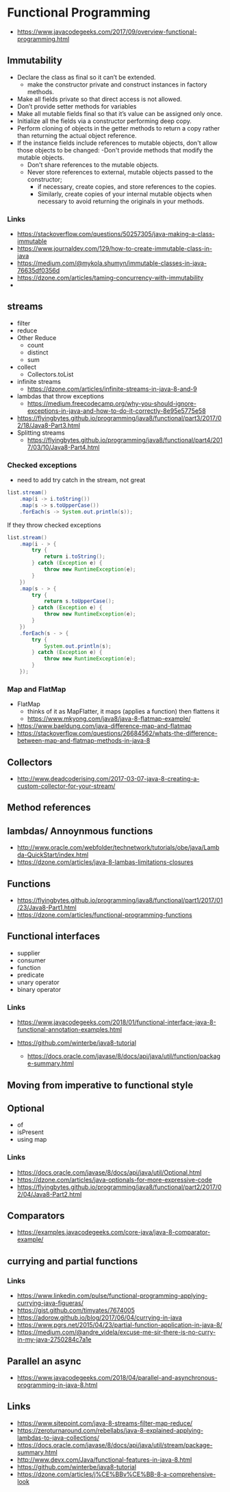 # Functional Programming

- https://www.javacodegeeks.com/2017/09/overview-functional-programming.html

## Immutability

- Declare the class as final so it can’t be extended.
  - make the constructor private and construct instances in factory methods.
- Make all fields private so that direct access is not allowed.
- Don’t provide setter methods for variables
- Make all mutable fields final so that it’s value can be assigned only once.
- Initialize all the fields via a constructor performing deep copy.
- Perform cloning of objects in the getter methods to return a copy rather than returning the actual object reference.
- If the instance fields include references to mutable objects, don't allow those objects to be changed:
  -Don't provide methods that modify the mutable objects.
  - Don't share references to the mutable objects.
  - Never store references to external, mutable objects passed to the constructor;
    - if necessary, create copies, and store references to the copies.
    - Similarly, create copies of your internal mutable objects when necessary to avoid returning the originals in your methods.

### Links
- https://stackoverflow.com/questions/50257305/java-making-a-class-immutable
- https://www.journaldev.com/129/how-to-create-immutable-class-in-java
- https://medium.com/@mykola.shumyn/immutable-classes-in-java-76635df0356d
- https://dzone.com/articles/taming-concurrency-with-immutability
-

## streams

  - filter
  - reduce
  - Other Reduce
    - count
    - distinct
    - sum
  - collect
    - Collectors.toList
  - infinite streams
    - https://dzone.com/articles/infinite-streams-in-java-8-and-9
  - lambdas that throw exceptions
    - https://medium.freecodecamp.org/why-you-should-ignore-exceptions-in-java-and-how-to-do-it-correctly-8e95e5775e58
  - https://flyingbytes.github.io/programming/java8/functional/part3/2017/02/18/Java8-Part3.html
  - Splitting streams
    - https://flyingbytes.github.io/programming/java8/functional/part4/2017/03/10/Java8-Part4.html


### Checked exceptions

- need to add try catch in the stream, not great

```java
list.stream()
    .map(i -> i.toString())
    .map(s -> s.toUpperCase())
    .forEach(s -> System.out.println(s));
```

If they throw checked exceptions

```java
list.stream()
    .map(i - > {
        try {
            return i.toString();
        } catch (Exception e) {
            throw new RuntimeException(e);
        }
    })
    .map(s - > {
        try {
            return s.toUpperCase();
        } catch (Exception e) {
            throw new RuntimeException(e);
        }
    })
    .forEach(s - > {
        try {
            System.out.println(s);
        } catch (Exception e) {
            throw new RuntimeException(e);
        }
    });
```


### Map and FlatMap

- FlatMap
  - thinks of it as MapFlatter, it maps (applies a function) then flattens it
  - https://www.mkyong.com/java8/java-8-flatmap-example/
- https://www.baeldung.com/java-difference-map-and-flatmap
- https://stackoverflow.com/questions/26684562/whats-the-difference-between-map-and-flatmap-methods-in-java-8

## Collectors

- http://www.deadcoderising.com/2017-03-07-java-8-creating-a-custom-collector-for-your-stream/

## Method references

## lambdas/ Annoynmous functions

  - http://www.oracle.com/webfolder/technetwork/tutorials/obe/java/Lambda-QuickStart/index.html
  - https://dzone.com/articles/java-8-lambas-limitations-closures

## Functions

- https://flyingbytes.github.io/programming/java8/functional/part1/2017/01/23/Java8-Part1.html
- https://dzone.com/articles/functional-programming-functions


## Functional interfaces
  - supplier
  - consumer
  - function
  - predicate
  - unary operator
  - binary operator


### Links

- https://www.javacodegeeks.com/2018/01/functional-interface-java-8-functional-annotation-examples.html
- https://github.com/winterbe/java8-tutorial

  - https://docs.oracle.com/javase/8/docs/api/java/util/function/package-summary.html

## Moving from imperative to functional style

## Optional
  - of
  - isPresent
  - using map

### Links
  - https://docs.oracle.com/javase/8/docs/api/java/util/Optional.html
  - https://dzone.com/articles/java-optionals-for-more-expressive-code
  - https://flyingbytes.github.io/programming/java8/functional/part2/2017/02/04/Java8-Part2.html

## Comparators

- https://examples.javacodegeeks.com/core-java/java-8-comparator-example/

## currying and partial functions

### Links

- https://www.linkedin.com/pulse/functional-programming-applying-currying-java-figueras/
- https://gist.github.com/timyates/7674005
- https://adorow.github.io/blog/2017/06/04/currying-in-java
- https://www.pgrs.net/2015/04/23/partial-function-application-in-java-8/
- https://medium.com/@andre_videla/excuse-me-sir-there-is-no-curry-in-my-java-2750284c7a1e

## Parallel an async

- https://www.javacodegeeks.com/2018/04/parallel-and-asynchronous-programming-in-java-8.html

## Links

- https://www.sitepoint.com/java-8-streams-filter-map-reduce/
- https://zeroturnaround.com/rebellabs/java-8-explained-applying-lambdas-to-java-collections/
- https://docs.oracle.com/javase/8/docs/api/java/util/stream/package-summary.html
- http://www.devx.com/Java/functional-features-in-java-8.html
- https://github.com/winterbe/java8-tutorial
- https://dzone.com/articles/j%CE%BBv%CE%BB-8-a-comprehensive-look
